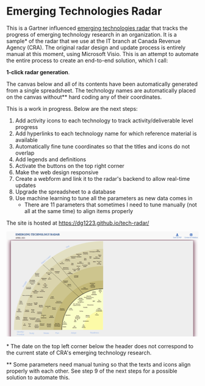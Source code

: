 # Emerging Technologies Radar

This is a Gartner influenced [emerging technologies radar](https://blogs.gartner.com/tuong-nguyen/2020/12/07/gartner-launches-emerging-technologies-radar-2021/) that tracks the progress of emerging technology research in an organization. It is a sample* of the radar that we use at the IT branch at Canada Revenue Agency (CRA). The original radar design and update process is entirely manual at this moment, using Microsoft Visio. This is an attempt to automate the entire process to create an end-to-end solution, which I call:

**1-click radar generation**.

The canvas below and all of its contents have been automatically generated from a single spreadsheet. The technology names are automatically placed on the canvas without** hard coding any of their coordinates.

This is a work in progress. Below are the next steps:
1. Add activity icons to each technology to track activity/deliverable level progress
2. Add hyperlinks to each technology name for which reference material is available
3. Automatically fine tune coordinates so that the titles and icons do not overlap
4. Add legends and definitions
5. Activate the buttons on the top right corner
6. Make the web design responsive
7. Create a webform and link it to the radar's backend to allow real-time updates
8. Upgrade the spreadsheet to a database
9. Use machine learning to tune all the parameters as new data comes in
   - There are 11 parameters that sometimes I need to tune manually (not all at the same time) to align items properly

The site is hosted at https://dg1223.github.io/tech-radar/

![Emerging Technology Radar](https://raw.githubusercontent.com/dg1223/tech-radar/master/ET-radar.png)

&ast; The date on the top left corner below the header does not correspond to the current state of CRA's emerging technology research.

&ast;&ast; Some parameters need manual tuning so that the texts and icons align properly with each other. See step 9 of the next steps for a possible solution to automate this.
